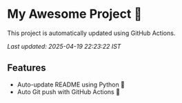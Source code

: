 # My Awesome Project 🚀

This project is automatically updated using GitHub Actions.

_Last updated: 2025-04-19 22:23:22 IST_

## Features
- Auto-update README using Python 🐍
- Auto Git push with GitHub Actions 🤖
